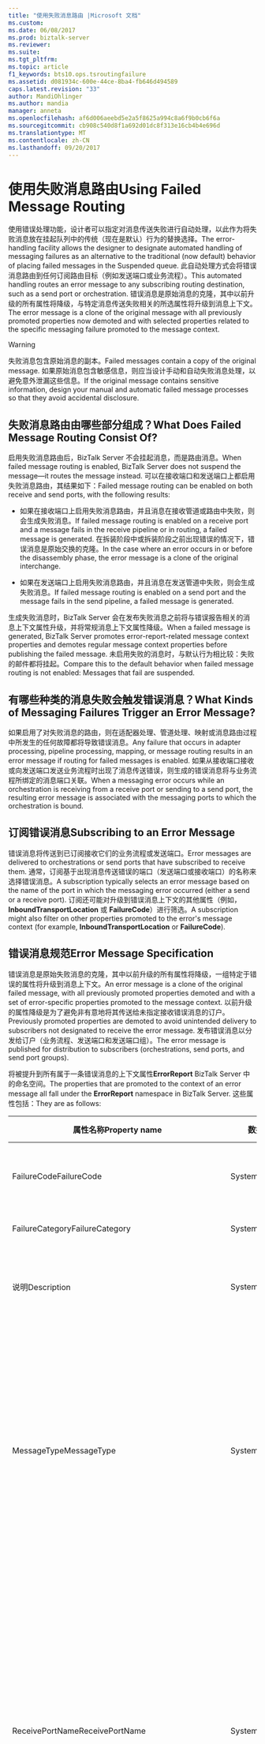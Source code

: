 ```yaml
---
title: "使用失败消息路由 |Microsoft 文档"
ms.custom: 
ms.date: 06/08/2017
ms.prod: biztalk-server
ms.reviewer: 
ms.suite: 
ms.tgt_pltfrm: 
ms.topic: article
f1_keywords: bts10.ops.tsroutingfailure
ms.assetid: d081934c-600e-44ce-8ba4-fb646d494589
caps.latest.revision: "33"
author: MandiOhlinger
ms.author: mandia
manager: anneta
ms.openlocfilehash: af6d006aeebd5e2a5f8625a994c8a6f9b0cb6f6a
ms.sourcegitcommit: cb908c540d8f1a692d01dc8f313e16cb4b4e696d
ms.translationtype: MT
ms.contentlocale: zh-CN
ms.lasthandoff: 09/20/2017
---
```

# <a name="using-failed-message-routing"></a><span data-ttu-id="75dd3-102">使用失败消息路由</span><span class="sxs-lookup"><span data-stu-id="75dd3-102">Using Failed Message Routing</span></span>
<span data-ttu-id="75dd3-103">使用错误处理功能，设计者可以指定对消息传送失败进行自动处理，以此作为将失败消息放在挂起队列中的传统（现在是默认）行为的替换选择。</span><span class="sxs-lookup"><span data-stu-id="75dd3-103">The error-handling facility allows the designer to designate automated handling of messaging failures as an alternative to the traditional (now default) behavior of placing failed messages in the Suspended queue.</span></span> <span data-ttu-id="75dd3-104">此自动处理方式会将错误消息路由到任何订阅路由目标（例如发送端口或业务流程）。</span><span class="sxs-lookup"><span data-stu-id="75dd3-104">This automated handling routes an error message to any subscribing routing destination, such as a send port or orchestration.</span></span> <span data-ttu-id="75dd3-105">错误消息是原始消息的克隆，其中以前升级的所有属性将降级，与特定消息传送失败相关的所选属性将升级到消息上下文。</span><span class="sxs-lookup"><span data-stu-id="75dd3-105">The error message is a clone of the original message with all previously promoted properties now demoted and with selected properties related to the specific messaging failure promoted to the message context.</span></span>  
  
> [!WARNING]
>  <span data-ttu-id="75dd3-106">失败消息包含原始消息的副本。</span><span class="sxs-lookup"><span data-stu-id="75dd3-106">Failed messages contain a copy of the original message.</span></span> <span data-ttu-id="75dd3-107">如果原始消息包含敏感信息，则应当设计手动和自动失败消息处理，以避免意外泄漏这些信息。</span><span class="sxs-lookup"><span data-stu-id="75dd3-107">If the original message contains sensitive information, design your manual and automatic failed message processes so that they avoid accidental disclosure.</span></span>  
  
## <a name="what-does-failed-message-routing-consist-of"></a><span data-ttu-id="75dd3-108">失败消息路由由哪些部分组成？</span><span class="sxs-lookup"><span data-stu-id="75dd3-108">What Does Failed Message Routing Consist Of?</span></span>  
 <span data-ttu-id="75dd3-109">启用失败消息路由后，BizTalk Server 不会挂起消息，而是路由消息。</span><span class="sxs-lookup"><span data-stu-id="75dd3-109">When failed message routing is enabled, BizTalk Server does not suspend the message—it routes the message instead.</span></span> <span data-ttu-id="75dd3-110">可以在接收端口和发送端口上都启用失败消息路由，其结果如下：</span><span class="sxs-lookup"><span data-stu-id="75dd3-110">Failed message routing can be enabled on both receive and send ports, with the following results:</span></span>  
  
-   <span data-ttu-id="75dd3-111">如果在接收端口上启用失败消息路由，并且消息在接收管道或路由中失败，则会生成失败消息。</span><span class="sxs-lookup"><span data-stu-id="75dd3-111">If failed message routing is enabled on a receive port and a message fails in the receive pipeline or in routing, a failed message is generated.</span></span> <span data-ttu-id="75dd3-112">在拆装阶段中或拆装阶段之前出现错误的情况下，错误消息是原始交换的克隆。</span><span class="sxs-lookup"><span data-stu-id="75dd3-112">In the case where an error occurs in or before the disassembly phase, the error message is a clone of the original interchange.</span></span>  
  
-   <span data-ttu-id="75dd3-113">如果在发送端口上启用失败消息路由，并且消息在发送管道中失败，则会生成失败消息。</span><span class="sxs-lookup"><span data-stu-id="75dd3-113">If failed message routing is enabled on a send port and the message fails in the send pipeline, a failed message is generated.</span></span>  
  
 <span data-ttu-id="75dd3-114">生成失败消息时，BizTalk Server 会在发布失败消息之前将与错误报告相关的消息上下文属性升级，并将常规消息上下文属性降级。</span><span class="sxs-lookup"><span data-stu-id="75dd3-114">When a failed message is generated, BizTalk Server promotes error-report-related message context properties and demotes regular message context properties before publishing the failed message.</span></span> <span data-ttu-id="75dd3-115">未启用失败的消息时，与默认行为相比较：失败的邮件都将挂起。</span><span class="sxs-lookup"><span data-stu-id="75dd3-115">Compare this to the default behavior when failed message routing is not enabled: Messages that fail are suspended.</span></span>  
  
## <a name="what-kinds-of-messaging-failures-trigger-an-error-message"></a><span data-ttu-id="75dd3-116">有哪些种类的消息失败会触发错误消息？</span><span class="sxs-lookup"><span data-stu-id="75dd3-116">What Kinds of Messaging Failures Trigger an Error Message?</span></span>  
 <span data-ttu-id="75dd3-117">如果启用了对失败消息的路由，则在适配器处理、管道处理、映射或消息路由过程中所发生的任何故障都将导致错误消息。</span><span class="sxs-lookup"><span data-stu-id="75dd3-117">Any failure that occurs in adapter processing, pipeline processing, mapping, or message routing results in an error message if routing for failed messages is enabled.</span></span> <span data-ttu-id="75dd3-118">如果从接收端口接收或向发送端口发送业务流程时出现了消息传送错误，则生成的错误消息将与业务流程所绑定的消息端口关联。</span><span class="sxs-lookup"><span data-stu-id="75dd3-118">When a messaging error occurs while an orchestration is receiving from a receive port or sending to a send port, the resulting error message is associated with the messaging ports to which the orchestration is bound.</span></span>  
  
## <a name="subscribing-to-an-error-message"></a><span data-ttu-id="75dd3-119">订阅错误消息</span><span class="sxs-lookup"><span data-stu-id="75dd3-119">Subscribing to an Error Message</span></span>  
 <span data-ttu-id="75dd3-120">错误消息将传送到已订阅接收它们的业务流程或发送端口。</span><span class="sxs-lookup"><span data-stu-id="75dd3-120">Error messages are delivered to orchestrations or send ports that have subscribed to receive them.</span></span> <span data-ttu-id="75dd3-121">通常，订阅基于出现消息传送错误的端口（发送端口或接收端口）的名称来选择错误消息。</span><span class="sxs-lookup"><span data-stu-id="75dd3-121">A subscription typically selects an error message based on the name of the port in which the messaging error occurred (either a send or a receive port).</span></span> <span data-ttu-id="75dd3-122">订阅还可能对升级到错误消息上下文的其他属性（例如， **InboundTransportLocation** 或 **FailureCode**）进行筛选。</span><span class="sxs-lookup"><span data-stu-id="75dd3-122">A subscription might also filter on other properties promoted to the error's message context (for example, **InboundTransportLocation** or **FailureCode**).</span></span>  
  
## <a name="error-message-specification"></a><span data-ttu-id="75dd3-123">错误消息规范</span><span class="sxs-lookup"><span data-stu-id="75dd3-123">Error Message Specification</span></span>  
 <span data-ttu-id="75dd3-124">错误消息是原始失败消息的克隆，其中以前升级的所有属性将降级，一组特定于错误的属性将升级到消息上下文。</span><span class="sxs-lookup"><span data-stu-id="75dd3-124">An error message is a clone of the original failed message, with all previously promoted properties demoted and with a set of error-specific properties promoted to the message context.</span></span> <span data-ttu-id="75dd3-125">以前升级的属性降级是为了避免非有意地将其传送给未指定接收错误消息的订户。</span><span class="sxs-lookup"><span data-stu-id="75dd3-125">Previously promoted properties are demoted to avoid unintended delivery to subscribers not designated to receive the error message.</span></span> <span data-ttu-id="75dd3-126">发布错误消息以分发给订户（业务流程、发送端口和发送端口组）。</span><span class="sxs-lookup"><span data-stu-id="75dd3-126">The error message is published for distribution to subscribers (orchestrations, send ports, and send port groups).</span></span>  
  
 <span data-ttu-id="75dd3-127">将被提升到所有属于一条错误消息的上下文属性**ErrorReport** BizTalk Server 中的命名空间。</span><span class="sxs-lookup"><span data-stu-id="75dd3-127">The properties that are promoted to the context of an error message all fall under the **ErrorReport** namespace in BizTalk Server.</span></span> <span data-ttu-id="75dd3-128">这些属性包括：</span><span class="sxs-lookup"><span data-stu-id="75dd3-128">They are as follows:</span></span>  
  
|<span data-ttu-id="75dd3-129">属性名称</span><span class="sxs-lookup"><span data-stu-id="75dd3-129">Property name</span></span>|<span data-ttu-id="75dd3-130">数据类型</span><span class="sxs-lookup"><span data-stu-id="75dd3-130">Data type</span></span>|<span data-ttu-id="75dd3-131">已升级</span><span class="sxs-lookup"><span data-stu-id="75dd3-131">Promoted</span></span>|<span data-ttu-id="75dd3-132">说明</span><span class="sxs-lookup"><span data-stu-id="75dd3-132">Description</span></span>|  
|-------------------|---------------|--------------|-----------------|  
|<span data-ttu-id="75dd3-133">FailureCode</span><span class="sxs-lookup"><span data-stu-id="75dd3-133">FailureCode</span></span>|<span data-ttu-id="75dd3-134">System.String</span><span class="sxs-lookup"><span data-stu-id="75dd3-134">System.String</span></span>|<span data-ttu-id="75dd3-135">是</span><span class="sxs-lookup"><span data-stu-id="75dd3-135">Yes</span></span>|<span data-ttu-id="75dd3-136">错误代码。</span><span class="sxs-lookup"><span data-stu-id="75dd3-136">Error code.</span></span> <span data-ttu-id="75dd3-137">十六进制值，在 BizTalk Server 管理控制台中报告该值。</span><span class="sxs-lookup"><span data-stu-id="75dd3-137">A hexadecimal value that is reported in the BizTalk Server Administration console.</span></span>|  
|<span data-ttu-id="75dd3-138">FailureCategory</span><span class="sxs-lookup"><span data-stu-id="75dd3-138">FailureCategory</span></span>|<span data-ttu-id="75dd3-139">System.Int32</span><span class="sxs-lookup"><span data-stu-id="75dd3-139">System.Int32</span></span>|<span data-ttu-id="75dd3-140">是</span><span class="sxs-lookup"><span data-stu-id="75dd3-140">Yes</span></span>|<span data-ttu-id="75dd3-141">不使用此属性。</span><span class="sxs-lookup"><span data-stu-id="75dd3-141">This property is not used.</span></span> <span data-ttu-id="75dd3-142">未定义其值。</span><span class="sxs-lookup"><span data-stu-id="75dd3-142">Its value is undefined.</span></span>|  
|<span data-ttu-id="75dd3-143">说明</span><span class="sxs-lookup"><span data-stu-id="75dd3-143">Description</span></span>|<span data-ttu-id="75dd3-144">System.String</span><span class="sxs-lookup"><span data-stu-id="75dd3-144">System.String</span></span>|<span data-ttu-id="75dd3-145">否</span><span class="sxs-lookup"><span data-stu-id="75dd3-145">No</span></span>|<span data-ttu-id="75dd3-146">错误说明。</span><span class="sxs-lookup"><span data-stu-id="75dd3-146">Error description.</span></span> <span data-ttu-id="75dd3-147">与写入应用程序事件日志中的内容相同的诊断文本，提供有关此消息传送失败的信息。</span><span class="sxs-lookup"><span data-stu-id="75dd3-147">Same diagnostic text as is written to the Application Event Log regarding this messaging failure.</span></span>|  
|<span data-ttu-id="75dd3-148">MessageType</span><span class="sxs-lookup"><span data-stu-id="75dd3-148">MessageType</span></span>|<span data-ttu-id="75dd3-149">System.String</span><span class="sxs-lookup"><span data-stu-id="75dd3-149">System.String</span></span>|<span data-ttu-id="75dd3-150">是</span><span class="sxs-lookup"><span data-stu-id="75dd3-150">Yes</span></span>|<span data-ttu-id="75dd3-151">失败消息的消息类型，如果消息类型不确定则为空。</span><span class="sxs-lookup"><span data-stu-id="75dd3-151">Message type of failed message, or empty if message type is indeterminate.</span></span><br /><br /> <span data-ttu-id="75dd3-152">BizTalk Server 使用消息类型将消息与其 XML 架构相关联。</span><span class="sxs-lookup"><span data-stu-id="75dd3-152">BizTalk Server uses the message type to associate messages with their XML schemas.</span></span> <span data-ttu-id="75dd3-153">消息类型通过连接架构命名空间和架构根节点形成：http://mynamespace#rootnode。</span><span class="sxs-lookup"><span data-stu-id="75dd3-153">Message type is formed by concatenating the schema namespace with the schema root node: http://mynamespace#rootnode.</span></span> <span data-ttu-id="75dd3-154">**注意：**失败之前，将确定其消息类型不具有此属性的消息设置。</span><span class="sxs-lookup"><span data-stu-id="75dd3-154">**Note:**  Messages that fail before their message type is determined do not have this property set.</span></span>|  
|<span data-ttu-id="75dd3-155">ReceivePortName</span><span class="sxs-lookup"><span data-stu-id="75dd3-155">ReceivePortName</span></span>|<span data-ttu-id="75dd3-156">System.String</span><span class="sxs-lookup"><span data-stu-id="75dd3-156">System.String</span></span>|<span data-ttu-id="75dd3-157">如果失败发生在入站处理期间（在接收端口中），则为“已升级” 。</span><span class="sxs-lookup"><span data-stu-id="75dd3-157">**Promoted** if the failure happened during inbound processing (in a receive port)</span></span><br /><br /> <span data-ttu-id="75dd3-158">如果在发生端口发生失败，则为“未升级” 。</span><span class="sxs-lookup"><span data-stu-id="75dd3-158">**Not promoted** if the failure happened in a send port.</span></span>|<span data-ttu-id="75dd3-159">发生失败的接收端口的名称。</span><span class="sxs-lookup"><span data-stu-id="75dd3-159">Name of the receive port where the failure happened.</span></span>|  
|<span data-ttu-id="75dd3-160">InboundTransportLocation</span><span class="sxs-lookup"><span data-stu-id="75dd3-160">InboundTransportLocation</span></span>|<span data-ttu-id="75dd3-161">System.String</span><span class="sxs-lookup"><span data-stu-id="75dd3-161">System.String</span></span>|<span data-ttu-id="75dd3-162">如果失败发生在入站处理期间（在接收端口中），则为“已升级” 。</span><span class="sxs-lookup"><span data-stu-id="75dd3-162">**Promoted** if the failure happened during inbound processing (in a receive port)</span></span><br /><br /> <span data-ttu-id="75dd3-163">如果在发生端口发生失败，则为“未升级” 。</span><span class="sxs-lookup"><span data-stu-id="75dd3-163">**Not promoted** if the failure happened in a send port.</span></span>|<span data-ttu-id="75dd3-164">发生失败的接收位置的 URI。</span><span class="sxs-lookup"><span data-stu-id="75dd3-164">URI of the receive location where the failure happened.</span></span>|  
|<span data-ttu-id="75dd3-165">SendPortName</span><span class="sxs-lookup"><span data-stu-id="75dd3-165">SendPortName</span></span>|<span data-ttu-id="75dd3-166">System.String</span><span class="sxs-lookup"><span data-stu-id="75dd3-166">System.String</span></span>|<span data-ttu-id="75dd3-167">如果失败发生在出站处理期间（在发送端口中），则为“已升级” 。</span><span class="sxs-lookup"><span data-stu-id="75dd3-167">**Promoted** if the failure happened during outbound processing (in a send port)</span></span><br /><br /> <span data-ttu-id="75dd3-168">如果失败发生在接收端口中，则为“未升级” 。</span><span class="sxs-lookup"><span data-stu-id="75dd3-168">**Not promoted** if the failure happened in a receive port.</span></span>|<span data-ttu-id="75dd3-169">发生失败的发送端口的名称。</span><span class="sxs-lookup"><span data-stu-id="75dd3-169">Name of the send port where the failure happened.</span></span>|  
|<span data-ttu-id="75dd3-170">OutboundTransportLocation</span><span class="sxs-lookup"><span data-stu-id="75dd3-170">OutboundTransportLocation</span></span>|<span data-ttu-id="75dd3-171">System.String</span><span class="sxs-lookup"><span data-stu-id="75dd3-171">System.String</span></span>|<span data-ttu-id="75dd3-172">如果失败发生在出站处理期间（在发送端口中），则为“已升级” 。</span><span class="sxs-lookup"><span data-stu-id="75dd3-172">**Promoted** if the failure happened during outbound processing (in a send port)</span></span><br /><br /> <span data-ttu-id="75dd3-173">如果失败发生在接收端口中，则为“未升级” 。</span><span class="sxs-lookup"><span data-stu-id="75dd3-173">**Not promoted** if the failure happened in a receive port.</span></span>|<span data-ttu-id="75dd3-174">发生失败的发送位置的 URI。</span><span class="sxs-lookup"><span data-stu-id="75dd3-174">URI of the send location where the failure happened.</span></span>|  
|<span data-ttu-id="75dd3-175">ErrorType</span><span class="sxs-lookup"><span data-stu-id="75dd3-175">ErrorType</span></span>|<span data-ttu-id="75dd3-176">System.String</span><span class="sxs-lookup"><span data-stu-id="75dd3-176">System.String</span></span>|<span data-ttu-id="75dd3-177">是</span><span class="sxs-lookup"><span data-stu-id="75dd3-177">Yes</span></span>|<span data-ttu-id="75dd3-178">指示错误包含的消息的类型。</span><span class="sxs-lookup"><span data-stu-id="75dd3-178">Indicates the type of message that the error contains.</span></span> <span data-ttu-id="75dd3-179">此属性始终包含值 **FailedMessage**，表示错误包含原始的失败消息。</span><span class="sxs-lookup"><span data-stu-id="75dd3-179">This property always contains the value **FailedMessage**, meaning that the error contains the original failed message.</span></span>|  
|<span data-ttu-id="75dd3-180">RoutingFailureReportID</span><span class="sxs-lookup"><span data-stu-id="75dd3-180">RoutingFailureReportID</span></span>|<span data-ttu-id="75dd3-181">System.String</span><span class="sxs-lookup"><span data-stu-id="75dd3-181">System.String</span></span>|<span data-ttu-id="75dd3-182">是</span><span class="sxs-lookup"><span data-stu-id="75dd3-182">Yes</span></span>|<span data-ttu-id="75dd3-183">存在路由故障时，此属性提供 BizTalk Server 生成的路由故障报告的 ID。</span><span class="sxs-lookup"><span data-stu-id="75dd3-183">This property provides the ID of the routing failure report that BizTalk Server generates when there is a routing failure.</span></span> <span data-ttu-id="75dd3-184">路由故障报告是由 BizTalk Server 生成和挂起的特殊消息。</span><span class="sxs-lookup"><span data-stu-id="75dd3-184">A routing failure report is a special message that BizTalk Server generates and suspends.</span></span> <span data-ttu-id="75dd3-185">此消息没有正文，但它具有失败消息的上下文。</span><span class="sxs-lookup"><span data-stu-id="75dd3-185">This message does not have a body, but it has the context of the failed message.</span></span> <span data-ttu-id="75dd3-186">使用此 ID，错误处理业务流程或发送端口可以查询 MessageBox 数据库并处理路由故障报告。</span><span class="sxs-lookup"><span data-stu-id="75dd3-186">Using this ID, an error-handling orchestration or a send port can query the MessageBox database and process the routing failure report.</span></span> <span data-ttu-id="75dd3-187">例如，业务流程在获取失败消息之后可能要终止路由故障报告。</span><span class="sxs-lookup"><span data-stu-id="75dd3-187">For example, an orchestration may want to terminate the routing failure report after it gets the failed message.</span></span>|  
  
## <a name="handling-error-messages"></a><span data-ttu-id="75dd3-188">处理错误消息</span><span class="sxs-lookup"><span data-stu-id="75dd3-188">Handling Error Messages</span></span>  
 <span data-ttu-id="75dd3-189">错误处理由其筛选器与已升级到错误消息的消息上下文的属性匹配的业务流程或发送端口订阅指定。</span><span class="sxs-lookup"><span data-stu-id="75dd3-189">Error handling is specified by an orchestration or send-port subscription whose filter matches the properties that have been promoted to the message context of the error message.</span></span>  
  
## <a name="security-implications"></a><span data-ttu-id="75dd3-190">安全含义</span><span class="sxs-lookup"><span data-stu-id="75dd3-190">Security Implications</span></span>  
 <span data-ttu-id="75dd3-191">将与原始消息关联的标识（它的初始标识或它的最后标识，由接收管道的解析参与方阶段确定）分配给错误消息。</span><span class="sxs-lookup"><span data-stu-id="75dd3-191">The identity associated with the original message—either its initial identity or its final identity determined by the Resolve Party stage of the receive pipeline—is assigned to the error message.</span></span>  
  
 <span data-ttu-id="75dd3-192">限制消息只能传送给授权的订阅端口和业务流程的安全机制也应用于错误消息。</span><span class="sxs-lookup"><span data-stu-id="75dd3-192">The security mechanisms that restrict delivery of messages to authorized subscribing ports and orchestrations also apply to error messages.</span></span>  
  
 <span data-ttu-id="75dd3-193">对于订阅错误消息但未使用适当的解密证书进行配置的发送端口，不会收到在接收管道（原始消息通过其进入 BizTalk Server）解密阶段之内或之前基于消息传送失败产生的错误消息。</span><span class="sxs-lookup"><span data-stu-id="75dd3-193">A send port that subscribes to an error message, but is not configured with an appropriate decryption certificate, does not receive error messages that result from messaging failures at or before the decrypt stage of the receive pipeline through which the original message entered BizTalk Server.</span></span> <span data-ttu-id="75dd3-194">而失败消息将放置在挂起队列中。</span><span class="sxs-lookup"><span data-stu-id="75dd3-194">Instead, the failed messages are placed in the Suspended queue.</span></span>  
  
## <a name="adapter-messaging-failure"></a><span data-ttu-id="75dd3-195">适配器消息传送失败</span><span class="sxs-lookup"><span data-stu-id="75dd3-195">Adapter Messaging Failure</span></span>  
 <span data-ttu-id="75dd3-196">如果适配器挂起消息，则会发布错误消息。</span><span class="sxs-lookup"><span data-stu-id="75dd3-196">If an adapter suspends a message, an error message is published.</span></span> <span data-ttu-id="75dd3-197">如果消息未挂起，则不会生成错误消息。</span><span class="sxs-lookup"><span data-stu-id="75dd3-197">No error message is generated if the message is not suspended.</span></span>  
  
## <a name="transactional-receive-pipelines"></a><span data-ttu-id="75dd3-198">事务性接收管道</span><span class="sxs-lookup"><span data-stu-id="75dd3-198">Transactional Receive Pipelines</span></span>  
 <span data-ttu-id="75dd3-199">如果事务性接收管道引发异常（指定事务应被中止），则事务将中止，并发布错误消息。</span><span class="sxs-lookup"><span data-stu-id="75dd3-199">If a transactional receive pipeline throws an exception (specifies that the transaction should be aborted), then the transaction is aborted and an error message is published.</span></span>  
  
 <span data-ttu-id="75dd3-200">如果事务性接收管道显式挂起消息（指定 MessageDestination = SuspendQueue），则允许当前事务继续（并且可能被提交，除非随后的阶段指定将其中止），并且发布所生成的错误消息。</span><span class="sxs-lookup"><span data-stu-id="75dd3-200">If a transactional receive pipeline explicitly suspends a message (specifies that MessageDestination = SuspendQueue), then the current transaction is allowed to proceed (and may be committed unless subsequent stages specify to abort it) and the resulting error message is published.</span></span>  
  
## <a name="solicit-response-send-ports"></a><span data-ttu-id="75dd3-201">要求响应发送端口</span><span class="sxs-lookup"><span data-stu-id="75dd3-201">Solicit-Response Send Ports</span></span>  
 <span data-ttu-id="75dd3-202">如果从业务流程发送请求消息，而请求消息传输失败或其响应在入站处理时失败，则不管是否已经路由失败消息，业务流程都将获得异常。</span><span class="sxs-lookup"><span data-stu-id="75dd3-202">When a request message is sent from an orchestration and it fails transmission or its response fails inbound processing, the orchestration gets an exception, regardless of whether the failed message has been routed.</span></span>  
  
 <span data-ttu-id="75dd3-203">在将要求响应发送端口连接到请求响应接收端口的情况下，不管是否已经路由失败消息，接收端口都将获得响应消息（如果传输成功）或 NACK（如果传输失败）。</span><span class="sxs-lookup"><span data-stu-id="75dd3-203">In the case where a solicit-response send port is connected to a request-response receive port, the receive port gets either a response message (if the transmission succeeds) or a NACK (if the transmission fails), regardless of whether the failed message has been routed.</span></span>  
  
## <a name="one-way-send-ports"></a><span data-ttu-id="75dd3-204">单向发送端口</span><span class="sxs-lookup"><span data-stu-id="75dd3-204">One-Way Send Ports</span></span>  
 <span data-ttu-id="75dd3-205">如果从业务流程通过配置送达通知的发送端口发送消息，则不管是否已经路由了错误消息，业务流程都将收到送达通知。</span><span class="sxs-lookup"><span data-stu-id="75dd3-205">When a message is sent from an orchestration through a send port configured for delivery notification, then the orchestration receives a delivery notification regardless of whether the error message has been routed.</span></span> <span data-ttu-id="75dd3-206">换句话说，即使端口在处理期间遇到消息传送失败，发送端口也将为业务流程生成送达通知。</span><span class="sxs-lookup"><span data-stu-id="75dd3-206">In other words, the send port generates a delivery notification for the orchestration even if the port encounters a messaging failure during processing.</span></span> <span data-ttu-id="75dd3-207">通知会确认到端口的送达，但不会确保通过端口成功进行处理。</span><span class="sxs-lookup"><span data-stu-id="75dd3-207">The notification confirms delivery to the port, but does not address successful processing through the port.</span></span>  
  
## <a name="resuming-suspended-messages"></a><span data-ttu-id="75dd3-208">恢复挂起消息</span><span class="sxs-lookup"><span data-stu-id="75dd3-208">Resuming Suspended Messages</span></span>  
 <span data-ttu-id="75dd3-209">大多数入站处理（即从接收适配器（包括）到发布到 MessageBox（不包括）的处理）失败并且其失败未处理的消息将会作为可恢复消息挂起。</span><span class="sxs-lookup"><span data-stu-id="75dd3-209">Most messages that fail inbound processing (that is, processing from and including the receive adapter and up to but not including publication to the message box), and whose failures are not handled, are suspended as resumable.</span></span> <span data-ttu-id="75dd3-210">例外情况是来自双向接收端口的请求消息将作为不可恢复消息挂起。</span><span class="sxs-lookup"><span data-stu-id="75dd3-210">The exception is that request messages from two-way receive ports are suspended as nonresumable.</span></span>  
  
 <span data-ttu-id="75dd3-211">消息通常以其原始形式（管道处理之前的形式）挂起，但以下两种消息除外：</span><span class="sxs-lookup"><span data-stu-id="75dd3-211">Messages are typically suspended in their original form (as they were before pipeline processing), with two exceptions:</span></span>  
  
-   <span data-ttu-id="75dd3-212">**已挂起的管道组件的消息。**</span><span class="sxs-lookup"><span data-stu-id="75dd3-212">**Messages suspended by pipeline components.**</span></span> <span data-ttu-id="75dd3-213">BizTalk 服务器以将其提供给失败管道组件时的相同形式挂起此类消息。</span><span class="sxs-lookup"><span data-stu-id="75dd3-213">BizTalk Server suspends this type of message in the same form as it was provided to the failing pipeline component.</span></span> <span data-ttu-id="75dd3-214">恢复消息时，从同一管道的开始位置执行管道处理。</span><span class="sxs-lookup"><span data-stu-id="75dd3-214">When the message is resumed, it undergoes pipeline processing from the beginning of the same pipeline.</span></span> <span data-ttu-id="75dd3-215">这意味着，对于在出现原始失败的阶段以前的管道阶段中的管道组件，它们必须准备以不同于原始形式（处理该消息的形式）的形式处理“相同”消息。</span><span class="sxs-lookup"><span data-stu-id="75dd3-215">This implies that a pipeline component in a pipeline stage that precedes the stage where the original failure occurred must be prepared to handle the "same" message in a form that is different from the original form in which it processed that message.</span></span>  
  
-   <span data-ttu-id="75dd3-216">**从可恢复的消息交换随后失败，路由的反汇编。**</span><span class="sxs-lookup"><span data-stu-id="75dd3-216">**Messages from recoverable interchange disassembly that subsequently fail routing.**</span></span> <span data-ttu-id="75dd3-217">BizTalk 服务器以其被发布时的相同形式挂起此类消息。</span><span class="sxs-lookup"><span data-stu-id="75dd3-217">BizTalk Server suspends this type of message in the same form as it was published.</span></span> <span data-ttu-id="75dd3-218">这是在管道执行 **之后** 消息所具有的形式。</span><span class="sxs-lookup"><span data-stu-id="75dd3-218">This is the form the message had **after** pipeline execution.</span></span> <span data-ttu-id="75dd3-219">消息恢复后，会跳过管道处理，直接发布到 MessageBox 数据库。</span><span class="sxs-lookup"><span data-stu-id="75dd3-219">When the message is resumed, it skips pipeline processing and is published directly to the MessageBox database.</span></span>  
  
## <a name="scenarios-leading-to-suspended-non-resumable-messages"></a><span data-ttu-id="75dd3-220">导致消息挂起（不可恢复）的情况</span><span class="sxs-lookup"><span data-stu-id="75dd3-220">Scenarios Leading to Suspended (Non-Resumable) Messages</span></span>  
 <span data-ttu-id="75dd3-221">通常，挂起的消息是可恢复的，不过在某些情况下，也会导致不可恢复的消息：</span><span class="sxs-lookup"><span data-stu-id="75dd3-221">While it is more common for messages to be suspended as resumable, there are some scenarios that lead to non-resumable messages:</span></span>  
  
-   <span data-ttu-id="75dd3-222">在允许在发生故障后仍继续的“按序送达”发送端口中，如果管道、映射或传输发生故障的情况下。</span><span class="sxs-lookup"><span data-stu-id="75dd3-222">In an Ordered Delivery send port with continue on failure enabled, if there is a failure in the pipeline, mapping or transmission.</span></span>  
  
-   <span data-ttu-id="75dd3-223">在“按序送达”接收端口中，如果适配器配置为发生故障时以不可恢复的方式挂起消息的情况下。</span><span class="sxs-lookup"><span data-stu-id="75dd3-223">In an Ordered Delivery receive port, if the adapter is configured to suspend messages on non-resumable on failure.</span></span> <span data-ttu-id="75dd3-224">例如，如果 MSMQ 适配器的“失败时”设置设为“已挂起(不可恢复)”或者 MQSeries 适配器启用了“挂起且不可恢复”，则失败的消息将作为不可恢复的消息被挂起。</span><span class="sxs-lookup"><span data-stu-id="75dd3-224">For example, if the MSMQ adapter setting "On Failure" is set to "Suspend (non-resumable)" or the MQSeries adapter has "Suspend as Non Resumable" enabled, failed messages will be suspended as non-resumable.</span></span>  
  
-   <span data-ttu-id="75dd3-225">在双向接收端口中，如果管道、映射或传输中的响应消息失败的情况下。</span><span class="sxs-lookup"><span data-stu-id="75dd3-225">In a two-way receive port, if the response message fails in the pipeline, mapping, or transmission.</span></span>  
  
-   <span data-ttu-id="75dd3-226">在双向接收端口中，如果管道、映射或传输中的接收消息失败的情况下。</span><span class="sxs-lookup"><span data-stu-id="75dd3-226">In a two-way receive port, if the receive message fails in the pipeline, mapping or transmission.</span></span> <span data-ttu-id="75dd3-227">不同的适配器可能有不同的行为。</span><span class="sxs-lookup"><span data-stu-id="75dd3-227">Individual adapter behavior may be different.</span></span> <span data-ttu-id="75dd3-228">例如，默认情况下 HTTP 适配器不会将消息挂起，但可以配置为将消息挂起。</span><span class="sxs-lookup"><span data-stu-id="75dd3-228">For example, the HTTP adapter does not suspend messages by default but can be configured to do so.</span></span>  
  
## <a name="see-also"></a><span data-ttu-id="75dd3-229">另请参阅</span><span class="sxs-lookup"><span data-stu-id="75dd3-229">See Also</span></span>  
 <span data-ttu-id="75dd3-230">[错误处理](../core/error-handling.md) </span><span class="sxs-lookup"><span data-stu-id="75dd3-230">[Error Handling](../core/error-handling.md) </span></span>  
 <span data-ttu-id="75dd3-231">[使用确认](../core/using-acknowledgments.md) </span><span class="sxs-lookup"><span data-stu-id="75dd3-231">[Using Acknowledgments](../core/using-acknowledgments.md) </span></span>  
 [<span data-ttu-id="75dd3-232">消息按序送达</span><span class="sxs-lookup"><span data-stu-id="75dd3-232">Ordered Delivery of Messages</span></span>](../core/ordered-delivery-of-messages.md)